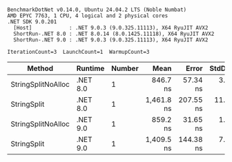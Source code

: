 ```

BenchmarkDotNet v0.14.0, Ubuntu 24.04.2 LTS (Noble Numbat)
AMD EPYC 7763, 1 CPU, 4 logical and 2 physical cores
.NET SDK 9.0.201
  [Host]            : .NET 9.0.3 (9.0.325.11113), X64 RyuJIT AVX2
  ShortRun-.NET 8.0 : .NET 8.0.14 (8.0.1425.11118), X64 RyuJIT AVX2
  ShortRun-.NET 9.0 : .NET 9.0.3 (9.0.325.11113), X64 RyuJIT AVX2

IterationCount=3  LaunchCount=1  WarmupCount=3  

```
| Method             | Runtime  | Number | Mean       | Error     | StdDev   | Min        | Max        | Gen0   | Gen1   | Allocated |
|------------------- |--------- |------- |-----------:|----------:|---------:|-----------:|-----------:|-------:|-------:|----------:|
| StringSplitNoAlloc | .NET 8.0 | 1      |   846.7 ns |  57.34 ns |  3.14 ns |   844.7 ns |   850.3 ns |      - |      - |         - |
| StringSplit        | .NET 8.0 | 1      | 1,461.8 ns | 207.55 ns | 11.38 ns | 1,448.9 ns | 1,470.5 ns | 0.1907 | 0.0019 |    3208 B |
| StringSplitNoAlloc | .NET 9.0 | 1      |   859.2 ns |  31.65 ns |  1.73 ns |   857.3 ns |   860.6 ns |      - |      - |         - |
| StringSplit        | .NET 9.0 | 1      | 1,409.5 ns | 144.38 ns |  7.91 ns | 1,400.9 ns | 1,416.5 ns | 0.1907 | 0.0019 |    3208 B |
